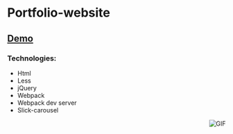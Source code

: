 # Portfolio-website
## [Demo](https://nurysar97.github.io/portfolio-website/)

### Technologies:
- Html
- Less
- jQuery 
- Webpack
- Webpack dev server
- Slick-carousel 

<img align="right" alt="GIF" src="./app.gif" />